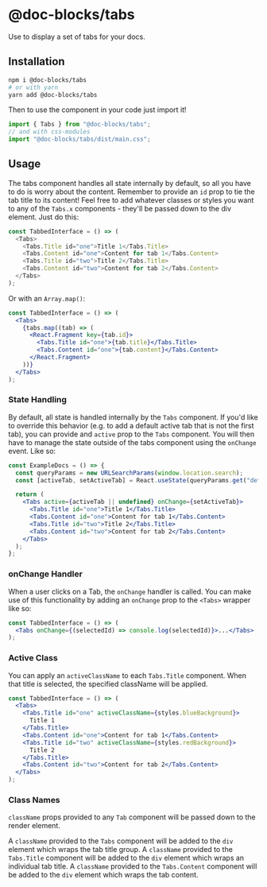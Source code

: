 # @doc-blocks/tabs

Use to display a set of tabs for your docs.

## Installation

```sh
npm i @doc-blocks/tabs
# or with yarn
yarn add @doc-blocks/tabs
```

Then to use the component in your code just import it!

```js
import { Tabs } from "@doc-blocks/tabs";
// and with css-modules
import "@doc-blocks/tabs/dist/main.css";
```

## Usage

The tabs component handles all state internally by default, so all you have to do is worry about the content. Remember to provide an `id` prop to tie the tab title to its content!
Feel free to add whatever classes or styles you want to any of the `Tabs.x` components - they'll be passed down to the div element.
Just do this:

```js
const TabbedInterface = () => (
  <Tabs>
    <Tabs.Title id="one">Title 1</Tabs.Title>
    <Tabs.Content id="one">Content for tab 1</Tabs.Content>
    <Tabs.Title id="two">Title 2</Tabs.Title>
    <Tabs.Content id="two">Content for tab 2</Tabs.Content>
  </Tabs>
);
```

Or with an `Array.map()`:

```jsx
const TabbedInterface = () => (
  <Tabs>
    {tabs.map((tab) => (
      <React.Fragment key={tab.id}>
        <Tabs.Title id="one">{tab.title}</Tabs.Title>
        <Tabs.Content id="one">{tab.content}</Tabs.Content>
      </React.Fragment>
    ))}
  </Tabs>
);
```

### State Handling

By default, all state is handled internally by the `Tabs` component.
If you'd like to override this behavior (e.g. to add a default active tab that is not the first tab), you can provide and `active` prop to the `Tabs` component. You will then have to manage the state outside of the tabs component using the `onChange` event. Like so:

```jsx
const ExampleDocs = () => {
  const queryParams = new URLSearchParams(window.location.search);
  const [activeTab, setActiveTab] = React.useState(queryParams.get("default"));

  return (
    <Tabs active={activeTab || undefined} onChange={setActiveTab}>
      <Tabs.Title id="one">Title 1</Tabs.Title>
      <Tabs.Content id="one">Content for tab 1</Tabs.Content>
      <Tabs.Title id="two">Title 2</Tabs.Title>
      <Tabs.Content id="two">Content for tab 2</Tabs.Content>
    </Tabs>
  );
};
```

### onChange Handler

When a user clicks on a Tab, the `onChange` handler is called. You can make use of this functionality by adding an `onChange` prop to the `<Tabs>` wrapper like so:

```jsx
const TabbedInterface = () => (
  <Tabs onChange={(selectedId) => console.log(selectedId)}>...</Tabs>
);
```

### Active Class

You can apply an `activeClassName` to each `Tabs.Title` component. When that title is selected, the specified className will be applied.

```jsx
const TabbedInterface = () => (
  <Tabs>
    <Tabs.Title id="one" activeClassName={styles.blueBackground}>
      Title 1
    </Tabs.Title>
    <Tabs.Content id="one">Content for tab 1</Tabs.Content>
    <Tabs.Title id="two" activeClassName={styles.redBackground}>
      Title 2
    </Tabs.Title>
    <Tabs.Content id="two">Content for tab 2</Tabs.Content>
  </Tabs>
);
```

### Class Names

`className` props provided to any `Tab` component will be passed down to the render element.

A `className` provided to the `Tabs` component will be added to the `div` element which wraps the tab title group.
A `className` provided to the `Tabs.Title` component will be added to the `div` element which wraps an individual tab title.
A `className` provided to the `Tabs.Content` component will be added to the `div` element which wraps the tab content.
